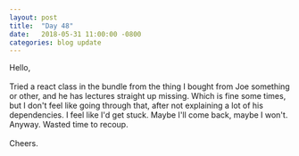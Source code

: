 ```yaml
---
layout: post
title:  "Day 48"
date:   2018-05-31 11:00:00 -0800
categories: blog update
---
```

Hello,
<br><br>
Tried a react class in the bundle from the thing I bought from Joe something or other, and he has lectures straight up missing. Which is fine some times, but I don't feel like going through that, after not explaining a lot of his dependencies. I feel like I'd get stuck. Maybe I'll come back, maybe I won't. Anyway. Wasted time to recoup.
<br><br>
Cheers.
<br><br>
